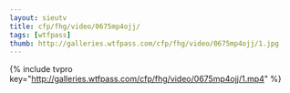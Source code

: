 ```yaml
--- 
layout: sieutv
title: cfp/fhg/video/0675mp4ojj/
tags: [wtfpass]
thumb: http://galleries.wtfpass.com/cfp/fhg/video/0675mp4ojj/1.jpg
---
```

{% include tvpro key="http://galleries.wtfpass.com/cfp/fhg/video/0675mp4ojj/1.mp4" %} 
